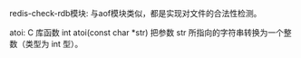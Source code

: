 redis-check-rdb模块:
    与aof模块类似，都是实现对文件的合法性检测。
    
    
    


atoi:
    C 库函数 int atoi(const char *str) 把参数 str 所指向的字符串转换为一个整数（类型为 int 型）。